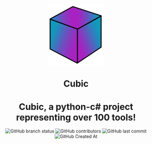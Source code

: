 <p align="center">
<img src="https://raw.githubusercontent.com/lamps-dev/cubic/refs/heads/main/src/cubic.png" alt="Cubic" width=180>
<h1 align="center">Cubic</h1>
<h1 align="center">
  Cubic, a python-c# project representing over 100 tools!
</h1>
</p>
<div align="center">
  <img src="https://img.shields.io/github/checks-status/lamps-dev/cubic/main" alt="GitHub branch status">
  <img src="https://img.shields.io/github/contributors/lamps-dev/cubic" alt="GitHub contributors">
  <img src="https://img.shields.io/github/last-commit/lamps-dev/cubic" alt="GitHub last commit">
  <img src="https://img.shields.io/github/created-at/lamps-dev/cubic" alt="GitHub Created At">
</div>
